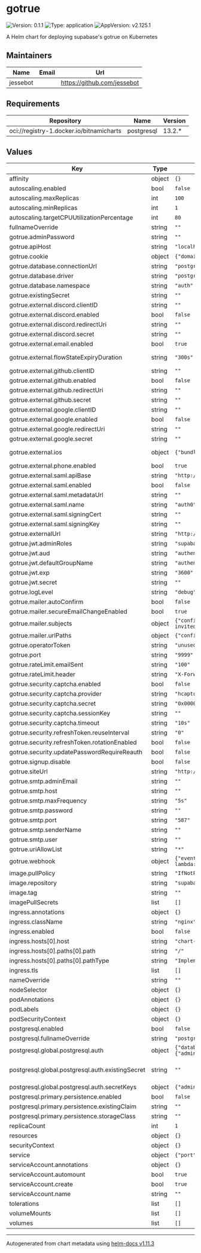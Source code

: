 # gotrue

![Version: 0.1.1](https://img.shields.io/badge/Version-0.1.1-informational?style=flat-square) ![Type: application](https://img.shields.io/badge/Type-application-informational?style=flat-square) ![AppVersion: v2.125.1](https://img.shields.io/badge/AppVersion-v2.125.1-informational?style=flat-square)

A Helm chart for deploying supabase's gotrue on Kubernetes

## Maintainers

| Name | Email | Url |
| ---- | ------ | --- |
| jessebot |  | <https://github.com/jessebot> |

## Requirements

| Repository | Name | Version |
|------------|------|---------|
| oci://registry-1.docker.io/bitnamicharts | postgresql | 13.2.* |

## Values

| Key | Type | Default | Description |
|-----|------|---------|-------------|
| affinity | object | `{}` |  |
| autoscaling.enabled | bool | `false` |  |
| autoscaling.maxReplicas | int | `100` |  |
| autoscaling.minReplicas | int | `1` |  |
| autoscaling.targetCPUUtilizationPercentage | int | `80` |  |
| fullnameOverride | string | `""` |  |
| gotrue.adminPassword | string | `""` | set the admin password for gotrue - ignored if gotrue.existingSecret is not empty |
| gotrue.apiHost | string | `"localhost"` | api host |
| gotrue.cookie | object | `{"domain":"locahost","key":"sb","maxVerifiedFactors":"10"}` | https://github.com/supabase/gotrue/blob/425487325b3e1d7be4661e9f292232205a9a3ce0/example.env#L223 |
| gotrue.database.connectionUrl | string | `"postgres://supabase_auth_admin:root@postgresql.gotrue.svc.cluster.local:5432/gotrue"` | database connection url |
| gotrue.database.driver | string | `"postgres"` | which database backend to use for gotrue |
| gotrue.database.namespace | string | `"auth"` | database namespace - sets the schema name |
| gotrue.existingSecret | string | `""` | use an existing secret for gotrue env vars |
| gotrue.external.discord.clientID | string | `""` | client id |
| gotrue.external.discord.enabled | bool | `false` | enable discord as your external auth provider |
| gotrue.external.discord.redirectUri | string | `""` | redirect URI |
| gotrue.external.discord.secret | string | `""` | client secret |
| gotrue.external.email.enabled | bool | `true` |  |
| gotrue.external.flowStateExpiryDuration | string | `"300s"` | PKCE Config https://github.com/supabase/gotrue/blob/425487325b3e1d7be4661e9f292232205a9a3ce0/example.env#L171 |
| gotrue.external.github.clientID | string | `""` | client id |
| gotrue.external.github.enabled | bool | `false` | enable github as your external auth provider |
| gotrue.external.github.redirectUri | string | `""` | redirect URI |
| gotrue.external.github.secret | string | `""` | client secret |
| gotrue.external.google.clientID | string | `""` | client id |
| gotrue.external.google.enabled | bool | `false` | enable google as your external auth provider |
| gotrue.external.google.redirectUri | string | `""` | redirect URI |
| gotrue.external.google.secret | string | `""` | client secret |
| gotrue.external.ios | object | `{"bundleID":"com.supabase.gotrue"}` | https://github.com/supabase/gotrue/blob/425487325b3e1d7be4661e9f292232205a9a3ce0/example.env#L52C1-L52C1 |
| gotrue.external.phone.enabled | bool | `true` |  |
| gotrue.external.saml.apiBase | string | `"http://localhost:9999"` |  |
| gotrue.external.saml.enabled | bool | `false` | enable a saml provider for your external auth provider |
| gotrue.external.saml.metadataUrl | string | `""` | metadata URL for saml |
| gotrue.external.saml.name | string | `"auth0"` |  |
| gotrue.external.saml.signingCert | string | `""` |  |
| gotrue.external.saml.signingKey | string | `""` |  |
| gotrue.externalUrl | string | `"http://localhost:9999"` | gotrue api external URL |
| gotrue.jwt.adminRoles | string | `"supabase_admin,service_role"` | roles to use for admin |
| gotrue.jwt.aud | string | `"authenticated"` | authentication check |
| gotrue.jwt.defaultGroupName | string | `"authenticated"` | default group name |
| gotrue.jwt.exp | string | `"3600"` | expiration of jwt token |
| gotrue.jwt.secret | string | `""` | set the JWT secret for gotrue |
| gotrue.logLevel | string | `"debug"` |  |
| gotrue.mailer.autoConfirm | bool | `false` | auto confirm accounts |
| gotrue.mailer.secureEmailChangeEnabled | bool | `true` |  |
| gotrue.mailer.subjects | object | `{"confirmation":"Confirm your Email","emailChange":"Confirm Email Change","invite":"You have been invited","magicLink":"Your Magic Link","recovery":"Reset Your Password"}` | https://github.com/supabase/gotrue/blob/425487325b3e1d7be4661e9f292232205a9a3ce0/example.env#L33 |
| gotrue.mailer.urlPaths | object | `{"confirmation":"/verify","emailChange":"/verify","invite":"/verify","recovery":"/verify"}` | https://github.com/supabase/gotrue/blob/425487325b3e1d7be4661e9f292232205a9a3ce0/example.env#L29 |
| gotrue.operatorToken | string | `"unused-operator-token"` |  |
| gotrue.port | string | `"9999"` | port to use for gotrue |
| gotrue.rateLimit.emailSent | string | `"100"` |  |
| gotrue.rateLimit.header | string | `"X-Forwarded-For"` |  |
| gotrue.security.captcha.enabled | bool | `false` |  |
| gotrue.security.captcha.provider | string | `"hcaptcha"` |  |
| gotrue.security.captcha.secret | string | `"0x0000000000000000000000000000000000000000"` |  |
| gotrue.security.captcha.sessionKey | string | `""` |  |
| gotrue.security.captcha.timeout | string | `"10s"` |  |
| gotrue.security.refreshToken.reuseInterval | string | `"0"` |  |
| gotrue.security.refreshToken.rotationEnabled | bool | `false` |  |
| gotrue.security.updatePasswordRequireReauth | bool | `false` |  |
| gotrue.signup.disable | bool | `false` |  |
| gotrue.siteUrl | string | `"http://localhost:3000"` | siteUrl to use for gotrue |
| gotrue.smtp.adminEmail | string | `""` | smtp admin email addresss |
| gotrue.smtp.host | string | `""` | smtp hostname |
| gotrue.smtp.maxFrequency | string | `"5s"` | smtp max frequency |
| gotrue.smtp.password | string | `""` | smtp password |
| gotrue.smtp.port | string | `"587"` | smtp port |
| gotrue.smtp.senderName | string | `""` | name of user to send from |
| gotrue.smtp.user | string | `""` | smtp user |
| gotrue.uriAllowList | string | `"*"` | uri allow list e.g. ["http://localhost:3000"] |
| gotrue.webhook | object | `{"events":"validate,signup,login","retries":"5","secret":"test_secret","timeoutSec":"3","url":"http://register-lambda:3000/"}` | https://github.com/supabase/gotrue/blob/425487325b3e1d7be4661e9f292232205a9a3ce0/example.env#L216 |
| image.pullPolicy | string | `"IfNotPresent"` | image pullPolicy, set to Always if using latest tag |
| image.repository | string | `"supabase/gotrue"` | image repo for the gotrue image |
| image.tag | string | `""` | Overrides the image tag whose default is the chart appVersion. ref: https://hub.docker.com/r/supabase/gotrue/tags |
| imagePullSecrets | list | `[]` |  |
| ingress.annotations | object | `{}` |  |
| ingress.className | string | `"nginx"` |  |
| ingress.enabled | bool | `false` | enable ingress, access from outside the cluster |
| ingress.hosts[0].host | string | `"chart-example.local"` |  |
| ingress.hosts[0].paths[0].path | string | `"/"` |  |
| ingress.hosts[0].paths[0].pathType | string | `"ImplementationSpecific"` |  |
| ingress.tls | list | `[]` |  |
| nameOverride | string | `""` |  |
| nodeSelector | object | `{}` |  |
| podAnnotations | object | `{}` |  |
| podLabels | object | `{}` |  |
| podSecurityContext | object | `{}` |  |
| postgresql.enabled | bool | `false` |  |
| postgresql.fullnameOverride | string | `"postgresql"` |  |
| postgresql.global.postgresql.auth | object | `{"database":"gotrue","existingSecret":"","password":"changeme","postgresPassword":"changeme","secretKeys":{"adminPasswordKey":"","replicationPasswordKey":"","userPasswordKey":""},"username":"gotrue"}` | global.postgresql.auth overrides postgresql.auth |
| postgresql.global.postgresql.auth.existingSecret | string | `""` | Name of existing secret to use for PostgreSQL credentials. auth.postgresPassword, auth.password, and auth.replicationPassword will be ignored and picked up from this secret. secret might also contains the key ldap-password if LDAP is enabled. ldap.bind_password will be ignored and picked from this secret in this case. |
| postgresql.global.postgresql.auth.secretKeys | object | `{"adminPasswordKey":"","replicationPasswordKey":"","userPasswordKey":""}` | Names of keys in existing secret to use for PostgreSQL credentials |
| postgresql.primary.persistence.enabled | bool | `false` |  |
| postgresql.primary.persistence.existingClaim | string | `""` |  |
| postgresql.primary.persistence.storageClass | string | `""` |  |
| replicaCount | int | `1` |  |
| resources | object | `{}` |  |
| securityContext | object | `{}` |  |
| service | object | `{"port":80,"targetPort":8080,"type":"ClusterIP"}` | service for gotrue |
| serviceAccount.annotations | object | `{}` | Annotations to add to the service account |
| serviceAccount.automount | bool | `true` | Automatically mount a ServiceAccount's API credentials? |
| serviceAccount.create | bool | `true` | Specifies whether a service account should be created |
| serviceAccount.name | string | `""` | The name of the service account to use. If not set and create is true, a name is generated using the fullname template |
| tolerations | list | `[]` |  |
| volumeMounts | list | `[]` | Additional volumeMounts on the output Deployment definition. |
| volumes | list | `[]` | Additional volumes on the output Deployment definition. |

----------------------------------------------
Autogenerated from chart metadata using [helm-docs v1.11.3](https://github.com/norwoodj/helm-docs/releases/v1.11.3)
